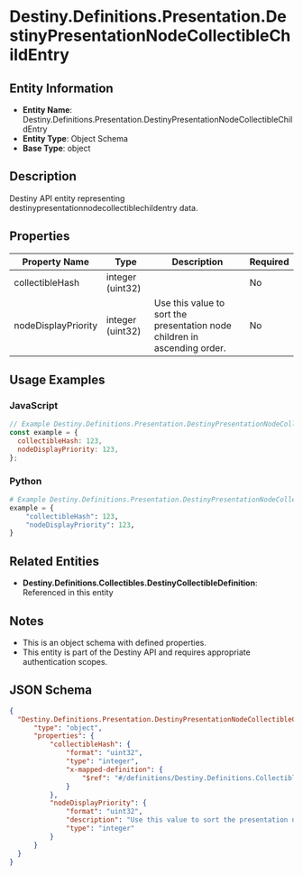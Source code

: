 # Destiny.Definitions.Presentation.DestinyPresentationNodeCollectibleChildEntry

## Entity Information
- **Entity Name**: Destiny.Definitions.Presentation.DestinyPresentationNodeCollectibleChildEntry
- **Entity Type**: Object Schema
- **Base Type**: object

## Description
Destiny API entity representing destinypresentationnodecollectiblechildentry data.

## Properties

| Property Name | Type | Description | Required |
|---------------|------|-------------|----------|
| collectibleHash | integer (uint32) |  | No |
| nodeDisplayPriority | integer (uint32) | Use this value to sort the presentation node children in ascending order. | No |

## Usage Examples

### JavaScript
```javascript
// Example Destiny.Definitions.Presentation.DestinyPresentationNodeCollectibleChildEntry object
const example = {
  collectibleHash: 123,
  nodeDisplayPriority: 123,
};
```

### Python
```python
# Example Destiny.Definitions.Presentation.DestinyPresentationNodeCollectibleChildEntry object
example = {
    "collectibleHash": 123,
    "nodeDisplayPriority": 123,
}
```

## Related Entities
- **Destiny.Definitions.Collectibles.DestinyCollectibleDefinition**: Referenced in this entity

## Notes
- This is an object schema with defined properties.
- This entity is part of the Destiny API and requires appropriate authentication scopes.

## JSON Schema
```json
{
  "Destiny.Definitions.Presentation.DestinyPresentationNodeCollectibleChildEntry":   {
      "type": "object",
      "properties": {
          "collectibleHash": {
              "format": "uint32",
              "type": "integer",
              "x-mapped-definition": {
                  "$ref": "#/definitions/Destiny.Definitions.Collectibles.DestinyCollectibleDefinition"
              }
          },
          "nodeDisplayPriority": {
              "format": "uint32",
              "description": "Use this value to sort the presentation node children in ascending order.",
              "type": "integer"
          }
      }
  }
}
```
